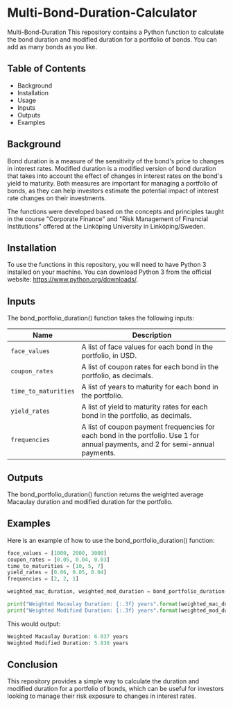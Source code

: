 # Multi-Bond-Duration-Calculator

Multi-Bond-Duration
This repository contains a Python function to calculate the bond duration and modified duration for a portfolio of bonds. You can add as many bonds as you like.

## Table of Contents
- Background
- Installation
- Usage
- Inputs
- Outputs
- Examples

## Background
Bond duration is a measure of the sensitivity of the bond's price to changes in interest rates. Modified duration is a modified version of bond duration that takes into account the effect of changes in interest rates on the bond's yield to maturity. Both measures are important for managing a portfolio of bonds, as they can help investors estimate the potential impact of interest rate changes on their investments.

The functions were developed based on the concepts and principles taught in the course "Corporate Finance" and "Risk Management of Financial Institutions" offered at the Linköping University in Linköping/Sweden.

## Installation
To use the functions in this repository, you will need to have Python 3 installed on your machine. You can download Python 3 from the official website: https://www.python.org/downloads/.

## Inputs
The bond_portfolio_duration() function takes the following inputs:

| Name | Description |
| ---- | ----------- |
| `face_values` | A list of face values for each bond in the portfolio, in USD. |
| `coupon_rates` | A list of coupon rates for each bond in the portfolio, as decimals. |
| `time_to_maturities` | A list of years to maturity for each bond in the portfolio. |
| `yield_rates` | A list of yield to maturity rates for each bond in the portfolio, as decimals. |
| `frequencies` | A list of coupon payment frequencies for each bond in the portfolio. Use 1 for annual payments, and 2 for semi-annual payments. |


## Outputs
The bond_portfolio_duration() function returns the weighted average Macaulay duration and modified duration for the portfolio.

## Examples
Here is an example of how to use the bond_portfolio_duration() function:

```python
face_values = [1000, 2000, 3000]
coupon_rates = [0.05, 0.04, 0.03]
time_to_maturities = [10, 5, 7]
yield_rates = [0.06, 0.05, 0.04]
frequencies = [2, 2, 1]

weighted_mac_duration, weighted_mod_duration = bond_portfolio_duration(face_values, coupon_rates, time_to_maturities, yield_rates, frequencies)

print("Weighted Macaulay Duration: {:.3f} years".format(weighted_mac_duration))
print("Weighted Modified Duration: {:.3f} years".format(weighted_mod_duration))
```

This would output:

```python
Weighted Macaulay Duration: 6.037 years
Weighted Modified Duration: 5.838 years
```

## Conclusion
This repository provides a simple way to calculate the duration and modified duration for a portfolio of bonds, which can be useful for investors looking to manage their risk exposure to changes in interest rates.
